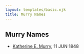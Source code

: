 ```yaml
---
layout: templates/basic.njk
title: Murry Names
---
```

## Murry Names
- [Katherine E. Murry](/people/2/25746290), 11 JUN 1848